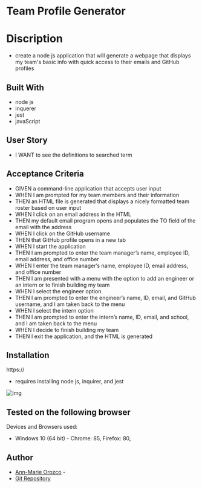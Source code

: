 # Team Profile Generator


# Discription
* create a node js application that will generate a webpage that displays my team's basic info with quick access to their emails and GitHub profiles


## Built With
* node js
* inquerer
* jest
* javaScript 


## User Story
* I WANT to see the definitions to searched term


## Acceptance Criteria
* GIVEN a command-line application that accepts user input
* WHEN I am prompted for my team members and their information
* THEN an HTML file is generated that displays a nicely formatted team roster based on user input
* WHEN I click on an email address in the HTML
* THEN my default email program opens and populates the TO field of the email with the address
* WHEN I click on the GitHub username
* THEN that GitHub profile opens in a new tab
* WHEN I start the application
* THEN I am prompted to enter the team manager’s name, employee ID, email address, and office number
* WHEN I enter the team manager’s name, employee ID, email address, and office number
* THEN I am presented with a menu with the option to add an engineer or an intern or to finish building my team
* WHEN I select the engineer option
* THEN I am prompted to enter the engineer’s name, ID, email, and GitHub username, and I am taken back to the menu
* WHEN I select the intern option
* THEN I am prompted to enter the intern’s name, ID, email, and school, and I am taken back to the menu
* WHEN I decide to finish building my team
* THEN I exit the application, and the HTML is generated


## Installation
https://
 * requires installing node js, inquirer, and jest


![img](.dist/teamGenerator.jpg)


## Tested on the following browser
Devices and Browsers used:
* Windows 10 (64 bit) - Chrome: 85, Firefox: 80, 


## Author
* [Ann-Marie Orozco](ann760.github.io/myportfolio/) - 
* [Git Repository](https://github.com/ann760/team-profile-generator)
